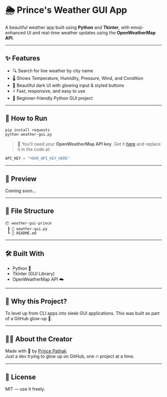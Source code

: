# 🌦️ Prince's Weather GUI App

A beautiful weather app built using **Python** and **Tkinter**, with emoji-enhanced UI and real-time weather updates using the **OpenWeatherMap API**.

---

## ✨ Features

- 🔍 Search for live weather by city name
- 🌡️ Shows Temperature, Humidity, Pressure, Wind, and Condition
- 💅 Beautiful dark UI with glowing input & styled buttons
- ⚡ Fast, responsive, and easy to use
- 🎯 Beginner-friendly Python GUI project

---

## 🚀 How to Run

```bash
pip install requests
python weather-gui.py
```

> 🔑 You’ll need your **OpenWeatherMap API key**. Get it [here](https://openweathermap.org/api) and replace it in the code at:
```python
API_KEY = "YOUR_API_KEY_HERE"
```

---

## 📸 Preview

Coming soon...

---

## 📂 File Structure

```
📦 weather-gui-prince
 ┣ 📄 weather-gui.py
 ┗ 📄 README.md
```

---

## 🛠 Built With

- Python 🐍
- Tkinter (GUI Library)
- OpenWeatherMap API ☁️

---

## 🧠 Why this Project?

To level up from CLI apps into sleek GUI applications. This was built as part of a GitHub glow-up 💪.

---

## 👨‍💻 About the Creator

Made with 💙 by [Prince Pathak](https://github.com/princepathak25)  
Just a dev trying to glow up on GitHub, one 🔥 project at a time.

---

## 📜 License

MIT — use it freely.
